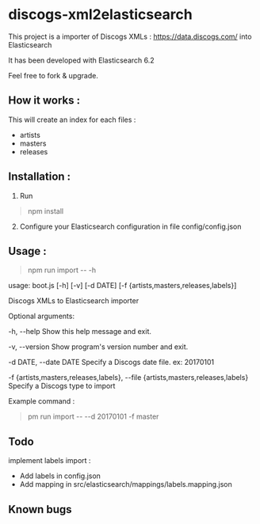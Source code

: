 # discogs-xml2elasticsearch

This project is a importer of Discogs XMLs : https://data.discogs.com/
into Elasticsearch

It has been developed with Elasticsearch 6.2

Feel free to fork & upgrade.

## How it works : 

This will create an index for each files : 

  - artists
  - masters
  - releases

## Installation :

1. Run 
> npm install

2. Configure your Elasticsearch configuration in file config/config.json

## Usage :

> npm run import -- -h

usage: boot.js [-h] [-v] [-d DATE] [-f {artists,masters,releases,labels}]

Discogs XMLs to Elasticsearch importer

Optional arguments:

  -h, --help            Show this help message and exit.
  
  -v, --version         Show program's version number and exit.
  
  
  -d DATE, --date DATE  Specify a Discogs date file. ex: 20170101
  
  -f {artists,masters,releases,labels}, --file {artists,masters,releases,labels}
                        Specify a Discogs type to import
                        
Example command : 

> pm run import -- --d 20170101 -f master
                        
## Todo 

implement labels import :

 - Add labels in config.json
 - Add mapping in src/elasticsearch/mappings/labels.mapping.json

## Known bugs